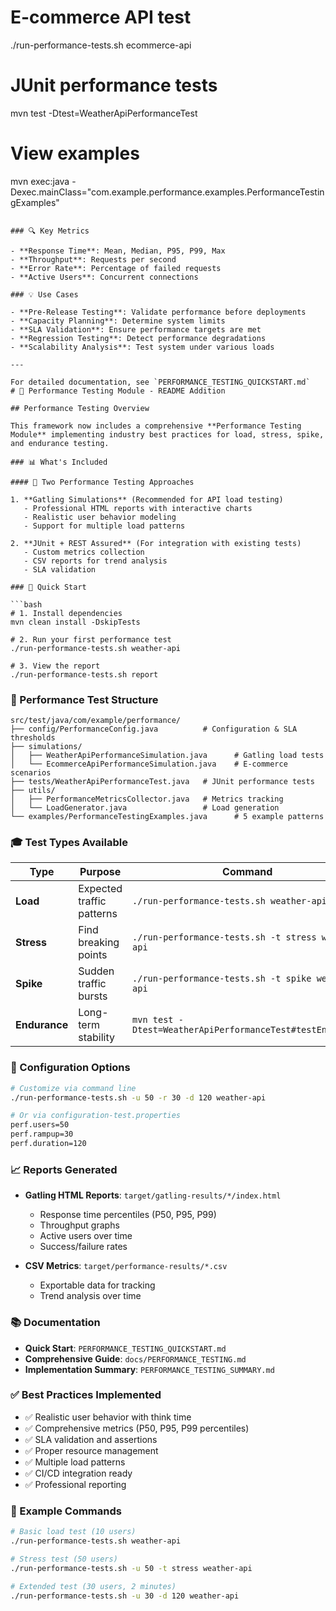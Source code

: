 
# E-commerce API test
./run-performance-tests.sh ecommerce-api

# JUnit performance tests
mvn test -Dtest=WeatherApiPerformanceTest

# View examples
mvn exec:java -Dexec.mainClass="com.example.performance.examples.PerformanceTestingExamples"
```

### 🔍 Key Metrics

- **Response Time**: Mean, Median, P95, P99, Max
- **Throughput**: Requests per second
- **Error Rate**: Percentage of failed requests
- **Active Users**: Concurrent connections

### 💡 Use Cases

- **Pre-Release Testing**: Validate performance before deployments
- **Capacity Planning**: Determine system limits
- **SLA Validation**: Ensure performance targets are met
- **Regression Testing**: Detect performance degradations
- **Scalability Analysis**: Test system under various loads

---

For detailed documentation, see `PERFORMANCE_TESTING_QUICKSTART.md`
# 🚀 Performance Testing Module - README Addition

## Performance Testing Overview

This framework now includes a comprehensive **Performance Testing Module** implementing industry best practices for load, stress, spike, and endurance testing.

### 📊 What's Included

#### 🎯 Two Performance Testing Approaches

1. **Gatling Simulations** (Recommended for API load testing)
   - Professional HTML reports with interactive charts
   - Realistic user behavior modeling
   - Support for multiple load patterns
   
2. **JUnit + REST Assured** (For integration with existing tests)
   - Custom metrics collection
   - CSV reports for trend analysis
   - SLA validation

### 🏃 Quick Start

```bash
# 1. Install dependencies
mvn clean install -DskipTests

# 2. Run your first performance test
./run-performance-tests.sh weather-api

# 3. View the report
./run-performance-tests.sh report
```

### 📁 Performance Test Structure

```
src/test/java/com/example/performance/
├── config/PerformanceConfig.java          # Configuration & SLA thresholds
├── simulations/
│   ├── WeatherApiPerformanceSimulation.java      # Gatling load tests
│   └── EcommerceApiPerformanceSimulation.java    # E-commerce scenarios
├── tests/WeatherApiPerformanceTest.java   # JUnit performance tests
├── utils/
│   ├── PerformanceMetricsCollector.java   # Metrics tracking
│   └── LoadGenerator.java                 # Load generation
└── examples/PerformanceTestingExamples.java      # 5 example patterns
```

### 🎓 Test Types Available

| Type | Purpose | Command |
|------|---------|---------|
| **Load** | Expected traffic patterns | `./run-performance-tests.sh weather-api` |
| **Stress** | Find breaking points | `./run-performance-tests.sh -t stress weather-api` |
| **Spike** | Sudden traffic bursts | `./run-performance-tests.sh -t spike weather-api` |
| **Endurance** | Long-term stability | `mvn test -Dtest=WeatherApiPerformanceTest#testEndurance` |

### 🔧 Configuration Options

```bash
# Customize via command line
./run-performance-tests.sh -u 50 -r 30 -d 120 weather-api

# Or via configuration-test.properties
perf.users=50
perf.rampup=30
perf.duration=120
```

### 📈 Reports Generated

- **Gatling HTML Reports**: `target/gatling-results/*/index.html`
  - Response time percentiles (P50, P95, P99)
  - Throughput graphs
  - Active users over time
  - Success/failure rates

- **CSV Metrics**: `target/performance-results/*.csv`
  - Exportable data for tracking
  - Trend analysis over time

### 📚 Documentation

- **Quick Start**: `PERFORMANCE_TESTING_QUICKSTART.md`
- **Comprehensive Guide**: `docs/PERFORMANCE_TESTING.md`
- **Implementation Summary**: `PERFORMANCE_TESTING_SUMMARY.md`

### ✅ Best Practices Implemented

- ✅ Realistic user behavior with think time
- ✅ Comprehensive metrics (P50, P95, P99 percentiles)
- ✅ SLA validation and assertions
- ✅ Proper resource management
- ✅ Multiple load patterns
- ✅ CI/CD integration ready
- ✅ Professional reporting

### 🎯 Example Commands

```bash
# Basic load test (10 users)
./run-performance-tests.sh weather-api

# Stress test (50 users)
./run-performance-tests.sh -u 50 -t stress weather-api

# Extended test (30 users, 2 minutes)
./run-performance-tests.sh -u 30 -d 120 weather-api

